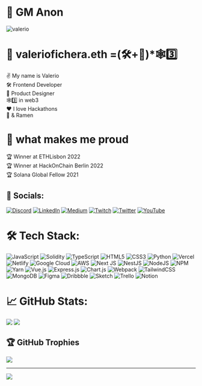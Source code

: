 # 👋 GM Anon
![valerio](https://user-images.githubusercontent.com/78494380/218367418-ff432400-be5e-425f-8f5e-053001bf48cb.gif)


# 👾 valeriofichera.eth =(🛠+🎨)*🕸3️⃣
✌️ My name is Valerio<br>
🛠 Frontend Developer<br>
🎨 Product Designer<br>
🕸3️⃣ in web3<br>
❤️ I love Hackathons<br>
🍜 & Ramen

# 🌟 what makes me proud
🏆 Winner at ETHLisbon 2022<br>
🏆 Winner at HackOnChain Berlin 2022<br>
🏆 Solana Global Fellow 2021<br>

## 📎 Socials:
[![Discord](https://img.shields.io/badge/Discord-%237289DA.svg?logo=discord&logoColor=white)](https://discord.gg/ikigai#9993) [![LinkedIn](https://img.shields.io/badge/LinkedIn-%230077B5.svg?logo=linkedin&logoColor=white)](https://linkedin.com/in/valeriofichera) [![Medium](https://img.shields.io/badge/Medium-12100E?logo=medium&logoColor=white)](https://medium.com/@valerio_eth) [![Twitch](https://img.shields.io/badge/Twitch-%239146FF.svg?logo=Twitch&logoColor=white)](https://twitch.tv/valerio_eth) [![Twitter](https://img.shields.io/badge/Twitter-%231DA1F2.svg?logo=Twitter&logoColor=white)](https://twitter.com/valerio_eth) [![YouTube](https://img.shields.io/badge/YouTube-%23FF0000.svg?logo=YouTube&logoColor=white)](https://youtube.com/@degenzone490) 

# 🛠 Tech Stack:
![JavaScript](https://img.shields.io/badge/javascript-%23323330.svg?style=for-the-badge&logo=javascript&logoColor=%23F7DF1E) ![Solidity](https://img.shields.io/badge/Solidity-%23363636.svg?style=for-the-badge&logo=solidity&logoColor=white) ![TypeScript](https://img.shields.io/badge/typescript-%23007ACC.svg?style=for-the-badge&logo=typescript&logoColor=white) ![HTML5](https://img.shields.io/badge/html5-%23E34F26.svg?style=for-the-badge&logo=html5&logoColor=white) ![CSS3](https://img.shields.io/badge/css3-%231572B6.svg?style=for-the-badge&logo=css3&logoColor=white) ![Python](https://img.shields.io/badge/python-3670A0?style=for-the-badge&logo=python&logoColor=ffdd54) ![Vercel](https://img.shields.io/badge/vercel-%23000000.svg?style=for-the-badge&logo=vercel&logoColor=white) ![Netlify](https://img.shields.io/badge/netlify-%23000000.svg?style=for-the-badge&logo=netlify&logoColor=#00C7B7) ![Google Cloud](https://img.shields.io/badge/Google%20Cloud-%234285F4.svg?style=for-the-badge&logo=google-cloud&logoColor=white) ![AWS](https://img.shields.io/badge/AWS-%23FF9900.svg?style=for-the-badge&logo=amazon-aws&logoColor=white) ![Next JS](https://img.shields.io/badge/Next-black?style=for-the-badge&logo=next.js&logoColor=white) ![NestJS](https://img.shields.io/badge/nestjs-%23E0234E.svg?style=for-the-badge&logo=nestjs&logoColor=white) ![NodeJS](https://img.shields.io/badge/node.js-6DA55F?style=for-the-badge&logo=node.js&logoColor=white) ![NPM](https://img.shields.io/badge/NPM-%23000000.svg?style=for-the-badge&logo=npm&logoColor=white) ![Yarn](https://img.shields.io/badge/yarn-%232C8EBB.svg?style=for-the-badge&logo=yarn&logoColor=white) ![Vue.js](https://img.shields.io/badge/vuejs-%2335495e.svg?style=for-the-badge&logo=vuedotjs&logoColor=%234FC08D) ![Express.js](https://img.shields.io/badge/express.js-%23404d59.svg?style=for-the-badge&logo=express&logoColor=%2361DAFB) ![Chart.js](https://img.shields.io/badge/chart.js-F5788D.svg?style=for-the-badge&logo=chart.js&logoColor=white) ![Webpack](https://img.shields.io/badge/webpack-%238DD6F9.svg?style=for-the-badge&logo=webpack&logoColor=black) ![TailwindCSS](https://img.shields.io/badge/tailwindcss-%2338B2AC.svg?style=for-the-badge&logo=tailwind-css&logoColor=white) ![MongoDB](https://img.shields.io/badge/MongoDB-%234ea94b.svg?style=for-the-badge&logo=mongodb&logoColor=white) 	![Figma](https://img.shields.io/badge/figma-%23F24E1E.svg?style=for-the-badge&logo=figma&logoColor=white) ![Dribbble](https://img.shields.io/badge/Dribbble-EA4C89?style=for-the-badge&logo=dribbble&logoColor=white) ![Sketch](https://img.shields.io/badge/Sketch-FFB387?style=for-the-badge&logo=sketch&logoColor=black) ![Trello](https://img.shields.io/badge/Trello-%23026AA7.svg?style=for-the-badge&logo=Trello&logoColor=white) ![Notion](https://img.shields.io/badge/Notion-%23000000.svg?style=for-the-badge&logo=notion&logoColor=white)
# 📈 GitHub Stats:
![](https://github-readme-stats.vercel.app/api?username=valeriofichera&theme=yeblu&hide_border=true&include_all_commits=true&count_private=true)
![](https://github-readme-streak-stats.herokuapp.com/?user=valeriofichera&theme=yeblu&hide_border=true)<br/>


## 🏆 GitHub Trophies
![](https://github-profile-trophy.vercel.app/?username=valeriofichera&theme=matrix&no-frame=true&no-bg=false&margin-w=4)


---
[![](https://visitcount.itsvg.in/api?id=valeriofichera&icon=9&color=1)](https://visitcount.itsvg.in)

<!-- Proudly created with GPRM ( https://gprm.itsvg.in ) -->

